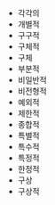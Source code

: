 - 각각의
- 개별적
- 구구적
- 구체적
- 구체
- 부분적
- 비일반적
- 비전형적
- 예외적
- 제한적
- 종합적
- 특별적
- 특수적
- 특정적
- 한정적
- 구상
- 구상적
